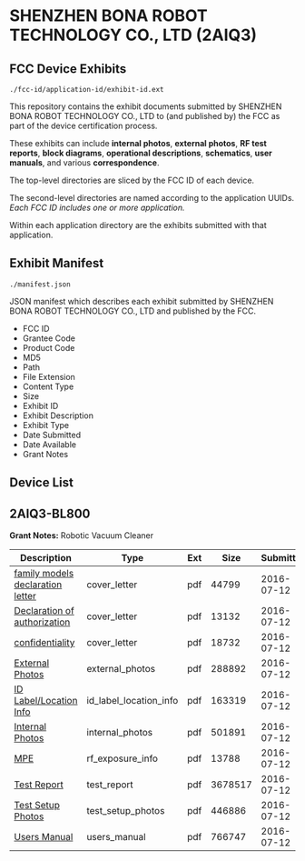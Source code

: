 # SHENZHEN BONA ROBOT TECHNOLOGY CO., LTD (2AIQ3)
## FCC Device Exhibits

```
./fcc-id/application-id/exhibit-id.ext
```

This repository contains the exhibit documents submitted by SHENZHEN BONA ROBOT TECHNOLOGY CO., LTD to (and published by) the FCC as part of the device certification process.

These exhibits can include **internal photos**, **external photos**, **RF test reports**, **block diagrams**, **operational descriptions**, **schematics**, **user manuals**, and various **correspondence**.

The top-level directories are sliced by the FCC ID of each device.

The second-level directories are named according to the application UUIDs. *Each FCC ID includes one or more application.*

Within each application directory are the exhibits submitted with that application. 

## Exhibit Manifest

```
./manifest.json
```

JSON manifest which describes each exhibit submitted by SHENZHEN BONA ROBOT TECHNOLOGY CO., LTD and published by the FCC.

- FCC ID
- Grantee Code
- Product Code
- MD5
- Path
- File Extension
- Content Type
- Size
- Exhibit ID
- Exhibit Description
- Exhibit Type
- Date Submitted
- Date Available
- Grant Notes

## Device List
## 2AIQ3-BL800
**Grant Notes:** Robotic Vacuum Cleaner

| Description | Type | Ext | Size | Submitted | Available |
| ----------- | ---- | --- | ---- | --------- | --------- |
| [family models declaration letter](2AIQ3-BL800/5097b2c0346c6f1143006f3b4d79ea27/3058465.pdf) | cover_letter | pdf | 44799 | 2016-07-12 | 2016-07-12 |
| [ Declaration of authorization](2AIQ3-BL800/5097b2c0346c6f1143006f3b4d79ea27/3058466.pdf) | cover_letter | pdf | 13132 | 2016-07-12 | 2016-07-12 |
| [ confidentiality](2AIQ3-BL800/5097b2c0346c6f1143006f3b4d79ea27/3058467.pdf) | cover_letter | pdf | 18732 | 2016-07-12 | 2016-07-12 |
| [External Photos](2AIQ3-BL800/5097b2c0346c6f1143006f3b4d79ea27/3058458.pdf) | external_photos | pdf | 288892 | 2016-07-12 | 2016-07-12 |
| [ID Label/Location Info](2AIQ3-BL800/5097b2c0346c6f1143006f3b4d79ea27/3058460.pdf) | id_label_location_info | pdf | 163319 | 2016-07-12 | 2016-07-12 |
| [Internal Photos](2AIQ3-BL800/5097b2c0346c6f1143006f3b4d79ea27/3058459.pdf) | internal_photos | pdf | 501891 | 2016-07-12 | 2016-07-12 |
| [MPE](2AIQ3-BL800/5097b2c0346c6f1143006f3b4d79ea27/3058464.pdf) | rf_exposure_info | pdf | 13788 | 2016-07-12 | 2016-07-12 |
| [Test Report](2AIQ3-BL800/5097b2c0346c6f1143006f3b4d79ea27/3058463.pdf) | test_report | pdf | 3678517 | 2016-07-12 | 2016-07-12 |
| [Test Setup Photos](2AIQ3-BL800/5097b2c0346c6f1143006f3b4d79ea27/3058461.pdf) | test_setup_photos | pdf | 446886 | 2016-07-12 | 2016-07-12 |
| [Users Manual](2AIQ3-BL800/5097b2c0346c6f1143006f3b4d79ea27/3058462.pdf) | users_manual | pdf | 766747 | 2016-07-12 | 2016-07-12 |
